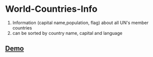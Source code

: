 # World-Countries-Info
1. Information (capital name,population, flag) about all UN's member countries
2. can be sorted by country name, capital and language


## [Demo](https://moscuet.github.io/World-Countries-Info/)
